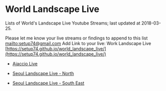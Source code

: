 # World Landscape Live
Lists of World's Landscape Live Youtube Streams; last updated at 2018-03-25.

Please let me know your live streams or findings to append to this list [mailto:setup74@gmail.com](mailto:setup74@gmail.com)
Add Link to your live: Work Landscape Live [https://setup74.github.io/world_landscape_live/](https://setup74.github.io/world_landscape_live/)


- [Ajaccio Live](https://www.youtube.com/watch?v=sDNHnV4gL6k)

- [Seoul Landscape Live - North](https://www.youtube.com/watch?v=i1YvOuuliTk)
- [Seoul Landscape Live - South East](https://www.youtube.com/watch?v=JOAJlnmcCMY)

